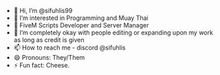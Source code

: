 - 👋 Hi, I’m @sifuhlis99
- 👀 I’m interested in Programming and Muay Thai
- 🌱 FiveM Scripts Developer and Server Manager
- 💞️ I’m completely okay with people editing or expanding upon my work as long as credit is given
- 📫 How to reach me - discord @sifuhlis
- 😄 Pronouns: They/Them
- ⚡ Fun fact: Cheese.

<!---
sifuhlis99/sifuhlis99 is a ✨ special ✨ repository because its `README.md` (this file) appears on your GitHub profile.
You can click the Preview link to take a look at your changes.
--->
